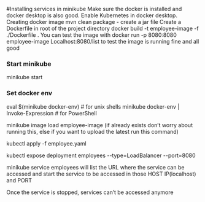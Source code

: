#Installing services in minikube
Make sure the docker is installed and docker desktop is also good. 
Enable Kubernetes in docker desktop.
Creating docker image
mvn clean package - create a jar file
Create a Dockerfile in root of the project directory
docker build -t employee-image -f ./Dockerfile .
You can test the image with docker run -p 8080:8080 employee-image
Localhost:8080/list to test the image is running fine and all good

### Start minikube
minikube start

### Set docker env
eval $(minikube docker-env)             # for unix shells
minikube docker-env | Invoke-Expression # for PowerShell

minikube image load employee-image (if already exists don’t worry about running this, else if you want to upload the latest run this command)

kubectl apply -f employee.yaml

kubectl expose deployment employees --type=LoadBalancer --port=8080

minikube service employees will list the URL where the service can be accessed and start the service to be accessed in those HOST IP(localhost) and PORT

Once the service is stopped, services can’t be accessed anymore
